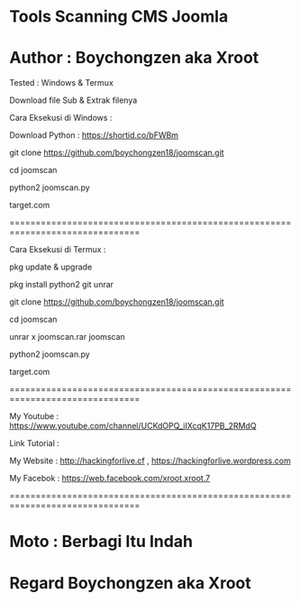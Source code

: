 # Tools Scanning CMS Joomla

# Author : Boychongzen aka Xroot

Tested : Windows & Termux


Download file Sub & Extrak filenya

Cara Eksekusi di Windows :

Download Python : https://shortid.co/bFWBm

git clone https://github.com/boychongzen18/joomscan.git

cd joomscan

python2 joomscan.py

target.com

===============================================================================

Cara Eksekusi di Termux :

pkg update & upgrade

pkg install python2 git unrar

git clone https://github.com/boychongzen18/joomscan.git

cd joomscan

unrar x joomscan.rar joomscan

python2 joomscan.py

target.com

===============================================================================

My Youtube : https://www.youtube.com/channel/UCKdOPQ_iIXcqK17PB_2RMdQ

Link Tutorial : 

My Website : http://hackingforlive.cf , https://hackingforlive.wordpress.com

My Facebok : https://web.facebook.com/xroot.xroot.7

===============================================================================

# Moto : Berbagi Itu Indah


# Regard Boychongzen aka Xroot
